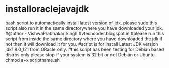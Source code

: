# installoraclejavajdk
bash script to automactically install latest version of jdk.
please sudo this script 
also run it in the same directorywhere you have downloaded your jdk.
#@uthor - VishwaPrabhakar Singh 
#vtechcoder.blogspot.in
#please run this script from inside the same directory where you have downloaded the jdk if not then it will download it for you.
#script is for install Latest JDK version jdk1.8.0_121 from ORacle only.
#this script has been testing for Debian based distros only please stop if your system is 32 bit or not Debian or Ubuntu
chmod a+x scriptname.sh
